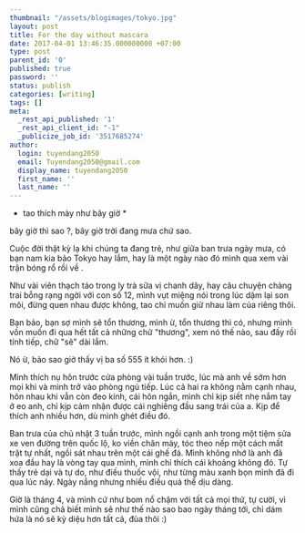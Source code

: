```yaml
---
thumbnail: "/assets/blogimages/tokyo.jpg"
layout: post
title: For the day without mascara
date: 2017-04-01 13:46:35.000000000 +07:00
type: post
parent_id: '0'
published: true
password: ''
status: publish
categories: [writing]
tags: []
meta:
  _rest_api_published: '1'
  _rest_api_client_id: "-1"
  _publicize_job_id: '3517685274'
author:
  login: tuyendang2050
  email: Tuyendang2050@gmail.com
  display_name: tuyendang2050
  first_name: ''
  last_name: ''
---
```

* tao thích mày như bây giờ *


bây giờ thì sao ?, bây giờ trời đang mưa chứ sao.


Cuộc đời thật kỳ lạ khi chúng ta đang trẻ, như giữa ban trưa ngày mưa, có bạn nam kia bảo Tokyo hay lắm, hay là một ngày nào đó mình qua xem vài trận bóng rổ rồi về .


Như vài viên thạch táo trong ly trà sữa vị chanh dây, hay câu chuyện chàng trai bỗng rạng ngời với con số 12, mình vụt miệng nói trong lúc dậm lại son môi, đừng quen nhau được không, tao chỉ muốn giữ nhau làm của riêng thôi.


Bạn bảo, bạn sợ mình sẽ tổn thương, mình ừ, tổn thương thì có, nhưng mình vốn muốn đi qua hết tất cả những chữ "thương", xem nó thế nào, sau đấy rồi tính tiếp, chữ "sẽ" dài lắm.


Nó ừ, bảo sao giờ thấy vị ba số 555 ít khói hơn. :)


Mình thích nụ hôn trước cửa phòng vài tuần trước, lúc mà anh về sớm hơn mọi khi và mình trở vào phòng ngủ tiếp. Lúc cả hai ra không nằm cạnh nhau, hôn nhau khi vẫn còn đeo kính, cái hôn ngắn, mình chỉ kịp siết nhẹ nắm tay ở eo anh, chỉ kịp cảm nhận được cái nghiêng đầu sang trái của a. Kịp để thích anh nhiều hơn, dù mình ghét điều đó.





Ban trưa của chủ nhật 3 tuần trước, mình ngồi cạnh anh trong một tiệm sửa xe ven đường trên quốc lộ, ko viền chân mày, tóc theo nếp một cách mất trật tự nhất, ngồi sát nhau trên một cái ghế đá. Mình không nhớ là anh đã xoa đầu hay là vòng tay qua mình, mình chỉ thích cái khoảng không đó. Tự thấy trẻ dại và tự do, như điếu thuốc vội, như từng màu xanh bọn mình đã đi qua lúc nãy. Ngày nắng nhưng nhiều điều quá thể dịu dàng.


Giờ là tháng 4, và mình cứ như bom nổ chậm với tất cả mọi thứ, tự cười, vì mình cũng chả biết mình sẽ như thế nào sao bao ngày tháng tới, chỉ dám hứa là nó sẽ kỳ diệu hơn tất cả, đùa thôi :)
